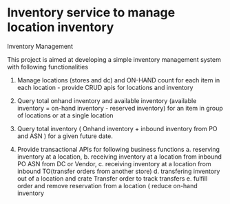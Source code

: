 # Inventory service to manage location inventory

Inventory Management

This project is aimed at developing a simple inventory management system with following functionalities

1. Manage locations (stores and dc) and ON-HAND count for each item in each location - provide CRUD apis for locations and inventory
   
2. Query total onhand inventory and available inventory (available inventory = on-hand inventory - reserved inventory) for an item in group of locations or at a single location
   
3. Query total inventory ( Onhand inventory + inbound inventory from PO and ASN ) for a given future date.

4. Provide transactional APIs for following business functions 
    a. reserving inventory at a location, 
    b. receiving inventory at a location from inbound PO ASN from DC or Vendor, 
    c. receiving inventory at a location from inbound TO(transfer orders from another store) 
    d. transfering inventory out of a location and crate Transfer order to track transfers 
    e. fulfill order and remove reservation from a location ( reduce on-hand inventory 
